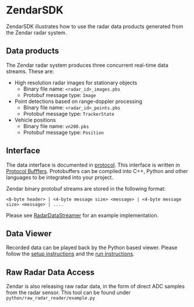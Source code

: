 # ZendarSDK

ZendarSDK illustrates how to use the radar data products generated from the Zendar radar system.

## Data products
The Zendar radar system produces three concurrent real-time data streams. These are:

- High resolution radar images for stationary objects
    - Binary file name: `<radar_id>_images.pbs`
    - Protobuf message type: `Image`
- Point detections based on range-doppler processing
    - Binary file name: `<radar_id>_points.pbs`
    - Protobuf message type: `TrackerState`
- Vehicle positions
    - Binary file name: `vn200.pbs`
    - Protobuf message type: `Position`

## Interface
The data interface is documented in [protocol](protocol/data.proto). This interface is written in [Protocol Bufffers](https://developers.google.com/protocol-buffers). Protobuffers can be compiled into C++, Python and other languages to be integrated into your project.

Zendar binary protobuf streams are stored in the following format:
```
<8-byte header> | <4-byte message size> <message> | <4-byte message size> <message> | ....
```
Please see [RadarDataStreamer](python/viewer/radar_data_streamer.py) for an example implementation.


## Data Viewer
Recorded data can be played back by the Python based viewer. Please follow the [setup instructions](python/README.md) and the [run instructions](python/viewer/README.md).

## Raw Radar Data Access

Zendar is also releasing raw radar data, in the form of direct ADC samples from the radar sensor. This tool can be found under `python/raw_radar_reader/example.py`

